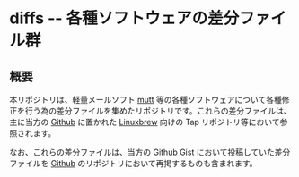 # diffs -- 各種ソフトウェアの差分ファイル群

## 概要

本リポジトリは、軽量メールソフト [mutt][MUTT] 等の各種ソフトウェアについて各種修正を行う為の差分ファイルを集めたリポジトリです。これらの差分ファイルは、主に当方の [Github][GITH] に置かれた [Linuxbrew][BREW] 向けの Tap リポジトリ等において参照されます。

なお、これらの差分ファイルは、当方の [Github Gist][GIST] において投稿していた差分ファイルを [Github][GITH] のリポジトリにおいて再掲するものも含まれます。

<!-- 外部リンク一覧 -->

[TMUX]:https://tmux.github.io/
[BREW]:https://linuxbrew.sh/
[MUTT]:https://www.mutt.org/
[GITH]:https://github.com/z80oolong/
[GIST]:https://gist.github.com/z80oolong/

